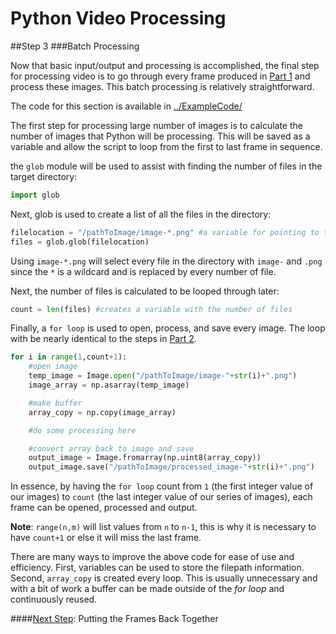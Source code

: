 # Python Video Processing
##Step 3
###Batch Processing

Now that basic input/output and processing is accomplished, the final step for processing video is to go through every frame produced in [Part 1](https://github.com/sabjorn/PythonVideoTutorial/blob/master/tutorial/Part1-SplitVideo.md) and process these images. This batch processing is relatively straightforward.


The code for this section is available in [../ExampleCode/](https://github.com/sabjorn/PythonVideoTutorial/blob/master/tutorial/Part2-BasicImageProcessing.md)

The first step for processing large number of images is to calculate the number of images that Python will be processing. This will be saved as a variable and allow the script to loop from the first to last frame in sequence.

the `glob` module will be used to assist with finding the number of files in the target directory:
```python
import glob
```

Next, glob is used to create a list of all the files in the directory:

```python
filelocation = "/pathToImage/image-*.png" #a variable for pointing to the files
files = glob.glob(filelocation)
```

Using `image-*.png` will select every file in the directory with `image-` and `.png` since the `*` is a wildcard and is replaced by every number of file.

Next, the number of files is calculated to be looped through later:

```python
count = len(files) #creates a variable with the number of files
```

Finally, a `for loop` is used to open, process, and save every image. The loop with be nearly identical to the steps in [Part 2](https://github.com/sabjorn/PythonVideoTutorial/blob/master/Tutorial/Part2-BasicImageProcessing.md).

```python
for i in range(1,count+1):
	#open image
	temp_image = Image.open("/pathToImage/image-"+str(i)+".png")
	image_array = np.asarray(temp_image)

	#make buffer
	array_copy = np.copy(image_array)

	#do some processing here

	#convert array back to image and save
	output_image = Image.fromarray(np.uint8(array_copy))
	output_image.save("/pathToImage/processed_image-"+str(i)+".png")
```

In essence, by having the `for loop` count from `1` (the first integer value of our images) to `count` (the last integer value of our series of images), each frame can be opened, processed and output.

**Note**: `range(n,m)` will list values from `n` to `n-1`, this is why it is necessary to have `count+1` or else it will miss the last frame.

There are many ways to improve the above code for ease of use and efficiency. First, variables can be used to store the filepath information. Second, `array_copy` is created every loop. This is usually unnecessary and with a bit of work a buffer can be made outside of the *for loop* and continuously reused.

####[Next Step](https://github.com/sabjorn/PythonVideoTutorial/blob/master/Tutorial/Part4-CombiningFrames.md): Putting the Frames Back Together